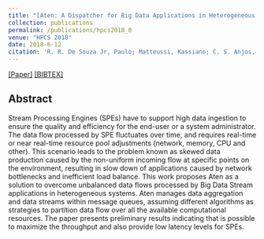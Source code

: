```yaml
---
title: "[Aten: A Dispatcher for Big Data Applications in Heterogeneous Systems](https://ieeexplore.ieee.org/document/8514403)"
collection: publications
permalink: /publications/hpcs2018_0
venue: "HPCS 2018"
date: 2018-6-12
citation: 'R. R. De Souza Jr, Paulo; Matteussi, Kassiano; C. S. Anjos, Julio; D. D. dos Santos, Jobe and R. Geyer, Claudio; <b>da Silva Veith, Alexandre</b>'
---
```

[[Paper]](http://aveith.github.io/files/hpcs2018_0.pdf) [[BIBTEX]](http://aveith.github.io/files/hpcs2018_0.bib)



## Abstract
Stream Processing Engines (SPEs) have to support high data ingestion to ensure the quality and efficiency for the end-user or a system administrator. The data flow processed by SPE fluctuates over time, and requires real-time or near real-time resource pool adjustments (network, memory, CPU and other). This scenario leads to the problem known as skewed data production caused by the non-uniform incoming flow at specific points on the environment, resulting in slow down of applications caused by network bottlenecks and inefficient load balance. This work proposes Aten as a solution to overcome unbalanced data flows processed by Big Data Stream applications in heterogeneous systems. Aten manages data aggregation and data streams within message queues, assuming different algorithms as strategies to partition data flow over all the available computational resources. The paper presents preliminary results indicating that is possible to maximize the throughput and also provide low latency levels for SPEs.


